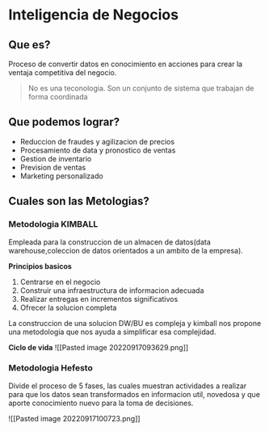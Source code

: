# Inteligencia de Negocios

## Que es?
Proceso de convertir datos en conocimiento en acciones para crear la ventaja competitiva del negocio.

> No es una teconologia.
> Son un conjunto de sistema que trabajan de forma coordinada

## Que podemos lograr?
- Reduccion de fraudes y agilizacion de precios
- Procesamiento de data y pronostico de ventas
- Gestion de inventario
- Prevision de ventas
- Marketing personalizado

## Cuales son las Metologias?
### Metodologia KIMBALL
Empleada para la construccion de un almacen de datos(data warehouse,coleccion de datos orientados a un ambito de la empresa).  

**Principios basicos**
1. Centrarse en el negocio
2. Construir una infraestructura de informacion adecuada
3. Realizar entregas en incrementos significativos
4. Ofrecer la solucion completa 

La construccion de una solucion DW/BU es compleja y kimball nos propone una metodologia que nos ayuda a simplificar esa complejidad.

**Ciclo de vida**
![[Pasted image 20220917093629.png]]

### Metodologia Hefesto
Divide el proceso de 5 fases, las cuales muestran actividades a realizar para que los datos sean transformados en informacion util, novedosa y que aporte conocimiento nuevo para la toma de decisiones.

![[Pasted image 20220917100723.png]]
